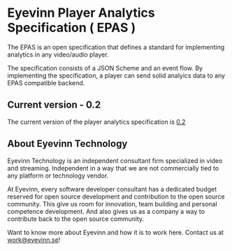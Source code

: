 # Eyevinn Player Analytics Specification ( EPAS )

The EPAS is an open specification that defines a standard for implementing analytics in any video/audio player.

The specification consists of a JSON Scheme and an event flow. By implementing the specification, a player can send solid analyics data to any EPAS compatible backend.

## Current version - 0.2
The current version of the player analytics specification is [0.2](specification/index.md)

## About Eyevinn Technology

Eyevinn Technology is an independent consultant firm specialized in video and streaming. Independent in a way that we are not commercially tied to any platform or technology vendor.

At Eyevinn, every software developer consultant has a dedicated budget reserved for open source development and contribution to the open source community. This give us room for innovation, team building and personal competence development. And also gives us as a company a way to contribute back to the open source community.

Want to know more about Eyevinn and how it is to work here. Contact us at work@eyevinn.se!
